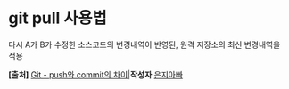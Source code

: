 # git pull 사용법
다시 A가 B가 수정한 소스코드의 변경내역이 반영된, 원격 저장소의 최신 변경내역을 적용








**[출처]**  [Git - push와 commit의 차이](http://blog.naver.com/eleccom/130087427451)|**작성자**  [은지아빠](http://blog.naver.com/eleccom)
